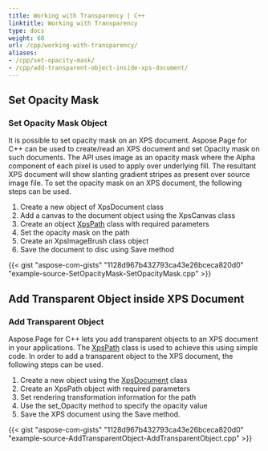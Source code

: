 ```yaml
---
title: Working with Transparency | C++
linktitle: Working with Transparency
type: docs
weight: 60
url: /cpp/working-with-transparency/
aliases:
- /cpp/set-opacity-mask/
- /cpp/add-transparent-object-inside-xps-document/
---
```

 ## **Set Opacity Mask**

 ### **Set Opacity Mask Object**
It is possible to set opacity mask on an XPS document. Aspose.Page for C++ can be used to create/read an XPS document and set Opacity mask on such documents. The API uses image as an opacity mask where the Alpha component of each pixel is used to apply over underlying fill. The resultant XPS document will show slanting gradient stripes as present over source image file. To set the opacity mask on an XPS document, the following steps can be used.

1. Create a new object of XpsDocument class
1. Add a canvas to the document object using the XpsCanvas class
1. Create an object [XpsPath](https://apireference.aspose.com/cpp/page/class/aspose.page.x_p_s.xps_model.xps_path/) class with required parameters
1. Set the opacity mask on the path
1. Create an XpsImageBrush class object
1. Save the document to disc using Save method


{{< gist "aspose-com-gists" "1128d967b432793ca43e26bceca820d0" "example-source-SetOpacityMask-SetOpacityMask.cpp" >}}


## **Add Transparent Object inside XPS Document**

### **Add Transparent Object**
Aspose.Page for C++ lets you add transparent objects to an XPS document in your applications. The [XpsPath](https://apireference.aspose.com/cpp/page/class/aspose.page.x_p_s.xps_model.xps_path/) class is used to achieve this using simple code. In order to add a transparent object to the XPS document, the following steps can be used.

1. Create a new object using the [XpsDocument](https://apireference.aspose.com/cpp/page/class/aspose.page.x_p_s.xps_document/) class
1. Create an XpsPath object with required parameters
1. Set rendering transformation information for the path
1. Use the set_Opacity method to specify the opacity value
1. Save the XPS document using the Save method.

{{< gist "aspose-com-gists" "1128d967b432793ca43e26bceca820d0" "example-source-AddTransparentObject-AddTransparentObject.cpp" >}}
